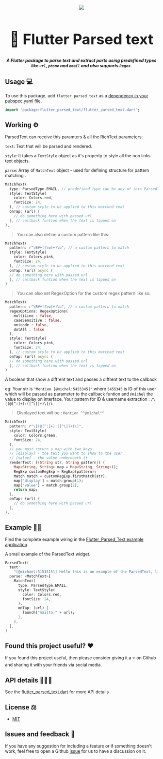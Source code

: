 <p align="center">
  <img src="https://media.giphy.com/media/XeGBgGGTVk514aGI0D/giphy.gif" />
  <h1 align="center" style="font-size: 48px;">🔗 Flutter Parsed text</h1>
  <h5 align="center">
A Flutter package to parse text and extract parts using predefined types like <code>url</code>, <code>phone</code> and <code>email</code> and also supports <code>Regex</code>.</h5>
</p>


## Usage 💻

To use this package, add `flutter_parsed_text` as a [dependency in your pubspec.yaml file](https://flutter.io/platform-plugins/).

```dart
import 'package:flutter_parsed_text/flutter_parsed_text.dart';
```

## Working ⚙️

ParsedText can receive this paramters & all the RichText parameters:

`text`: Text that will be parsed and rendered.

`style`: It takes a `TextStyle` object as it's property to style all the non links text objects.

`parse`: Array of `MatchText` object - used for defining structure for pattern matching .

```dart
MatchText(
  type: ParsedType.EMAIL, // predefined type can be any of this ParsedTypes
  style: TextStyle(
    color: Colors.red,
    fontSize: 24,
  ), // custom style to be applied to this matched text
  onTap: (url) {
    // do something here with passed url
  }, // callback funtion when the text is tapped on
),
```

>You can also define a custom pattern like this:

```dart
MatchText(
  pattern: r"\B#+([\w]+)\b", // a custom pattern to match
  style: TextStyle(
    color: Colors.pink,
    fontSize: 24,
  ), // custom style to be applied to this matched text
  onTap: (url) async {
  // do something here with passed url
  }, // callback funtion when the text is tapped on
)
```

>You can also set RegexOption for the custom regex pattern like so:

```dart
MatchText(
  pattern: r"\B#+([\w]+)\b", // a custom pattern to match
  regexOptions: RegexOptions(
    multiLine : false,
    caseSensitive : false,
    unicode : false,
    dotAll : false
  ),
  style: TextStyle(
    color: Colors.pink,
    fontSize: 24,
  ), // custom style to be applied to this matched text
  onTap: (url) async {
  // do something here with passed url
  }, // callback funtion when the text is tapped on
)
```

A boolean that show a diffrent text and passes a diffrent text to the callback

eg: Your str is `"Mention [@michel:5455345]"` where `5455345` is ID of this user which will be passed as parameter to the callback funtion and `@michel` the value to display on interface. Your pattern for ID & username extraction : `/\[(@[^:]+):([^\]]+)\]/i`

>Displayed text will be : `Mention ^^@michel^^`

```dart
MatchText(
  pattern: r"\[(@[^:]+):([^\]]+)\]",
  style: TextStyle(
    color: Colors.green,
    fontSize: 24,
  ),
  // you must return a map with two keys
  // [display] - the text you want to show to the user
  // [value] - the value underneath it
  renderText: ({String str, String pattern}) {
    Map<String, String> map = Map<String, String>();
    RegExp customRegExp = RegExp(pattern);
    Match match = customRegExp.firstMatch(str);
    map['display'] = match.group(1);
    map['value'] = match.group(2);
    return map;
  },
  onTap: (url) {
    // do something here with passed url
  },
),
```

## Example ✍🏻

Find the complete example wiring in the [Flutter_Parsed_Text example application](https://github.com/fayeed/flutter_parsed_text/blob/master/example/lib/main.dart).

A small example of the ParsedText widget.

```dart
ParsedText(
  text:
    "[@michael:51515151] Hello this is an example of the ParsedText, links like http://www.google.com or http://www.facebook.com are clickable and phone number 444-555-6666 can call too. But you can also do more with this package, for example Bob will change style and David too. foo@gmail.com And the magic number is 42! #react #react-native",
  parse: <MatchText>[
    MatchText(
      type: ParsedType.EMAIL,
      style: TextStyle(
        color: Colors.red,
        fontSize: 24,
      ),
      onTap: (url) {
        launch("mailto:" + url);
      },
    ),
  ],
)
```

## Found this project useful? ❤️
If you found this project useful, then please consider giving it a ⭐️ on Github and sharing it with your friends via social media.

## API details 👨🏻‍💻

See the [flutter_parsed_text.dart](https://github.com/fayeed/flutter_parsed_text/blob/master/lib/flutter_parsed_text.dart) for more API details

## License ⚖️
- [MIT](https://github.com/fayeed/dash_chat/blob/master/LICENSE)

## Issues and feedback 💭

If you have any suggestion for including a feature or if something doesn't work, feel free to open a Github [issue](https://github.com/fayeed/flutter_parsed_text/issues) for us to have a discussion on it.
